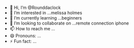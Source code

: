 - 👋 Hi, I’m @Rounddaclock
- 👀 I’m interested in ...melissa holmes
- 🌱 I’m currently learning ...beginners
- 💞️ I’m looking to collaborate on ...remote connection iphone
- 📫 How to reach me ...
- 😄 Pronouns: ...
- ⚡ Fun fact: ...

<!---
Rounddaclock/Rounddaclock is a ✨ special ✨ repository because its `README.md` (this file) appears on your GitHub profile.
You can click the Preview link to take a look at your changes.
--->
